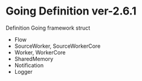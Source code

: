 # Going Definition ver-2.6.1

Definition Going framework struct

- Flow
- SourceWorker, SourceWorkerCore
- Worker, WorkerCore
- SharedMemory
- Notification
- Logger

